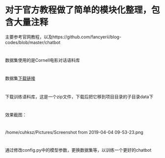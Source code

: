 # 对于官方教程做了简单的模块化整理，包含大量注释
主要参考官网教程，以及https://github.com/fancyerii/blog-codes/blob/master/chatbot
#
数据集使用的是Cornell电影对话语料库
#
数据集[下载链接](http://www.cs.cornell.edu/~cristian/data/cornell_movie_dialogs_corpus.zip)
#
下载训练语料库，这是一个zip文件，下载后把它移到项目目录的子目录data下
#
效果截图：
#
/home/cuhksz/Pictures/Screenshot from 2019-04-04 09-53-23.png
#
通过修改config.py中的模型参数，更换数据集等，以训练一个更好的chatbot

